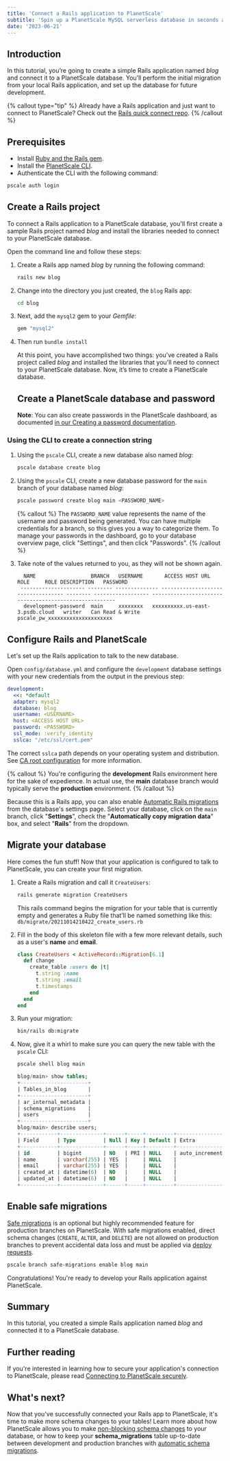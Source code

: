 ```yaml
---
title: 'Connect a Rails application to PlanetScale'
subtitle: 'Spin up a PlanetScale MySQL serverless database in seconds and connect to a Rails application'
date: '2023-06-21'
---
```


## Introduction

In this tutorial, you’re going to create a simple Rails application named _blog_ and connect it to a PlanetScale database. You’ll perform the initial migration from your local Rails application, and set up the database for future development.

{% callout type="tip" %}
Already have a Rails application and just want to connect to PlanetScale? Check out the [Rails quick connect repo](https://github.com/planetscale/connection-examples/tree/main/ruby).
{% /callout %}

## Prerequisites

- Install [Ruby and the Rails gem](https://guides.rubyonrails.org/getting_started.html#creating-a-new-rails-project-installing-rails).
- Install the [PlanetScale CLI](https://github.com/planetscale/cli).
- Authenticate the CLI with the following command:

```bash
pscale auth login
```

## Create a Rails project

To connect a Rails application to a PlanetScale database, you'll first create a sample Rails project named _blog_ and install the libraries needed to connect to your PlanetScale database.

Open the command line and follow these steps:

1. Create a Rails app named _blog_ by running the following command:

   ```bash
   rails new blog
   ```

2. Change into the directory you just created, the `blog` Rails app:

   ```bash
   cd blog
   ```

3. Next, add the `mysql2` gem to your _Gemfile_:

   ```ruby
   gem "mysql2"
   ```

4. Then run `bundle install`

   At this point, you have accomplished two things: you've created a Rails project called _blog_ and installed the libraries that you'll need to connect to your PlanetScale database. Now, it’s time to create a PlanetScale database.

   ## Create a PlanetScale database and password

   **Note**: You can also create passwords in the PlanetScale dashboard, as documented [in our Creating a password documentation](/docs/concepts/connection-strings#creating-a-password).

### Using the CLI to create a connection string

1. Using the `pscale` CLI, create a new database also named _blog_:

   ```bash
   pscale database create blog
   ```

2. Using the `pscale` CLI, create a new database password for the `main` branch of your database named _blog_:

   ```bash
   pscale password create blog main <PASSWORD_NAME>
   ```

   {% callout %}
   The `PASSWORD_NAME` value represents the name of the username and password being generated. You can have multiple credentials for a branch, so this gives you a way to categorize them. To manage your passwords in the dashboard, go to your database overview page, click "Settings", and then click "Passwords".
   {% /callout %}

3. Take note of the values returned to you, as they will not be shown again.

   ```
     NAME                  BRANCH   USERNAME       ACCESS HOST URL                     ROLE     ROLE DESCRIPTION   PASSWORD
    --------------------- -------- -------------- ----------------------------------- -------- ------------------ -------------------------------------------------------
     development-password  main     xxxxxxxx   xxxxxxxxxx.us-east-3.psdb.cloud   writer   Can Read & Write   pscale_pw_xxxxxxxxxxxxxxxxxxxxx
   ```

## Configure Rails and PlanetScale

Let's set up the Rails application to talk to the new database.

Open `config/database.yml` and configure the `development` database settings with your new credentials from the output in the previous step:

```yaml
development:
  <<: *default
  adapter: mysql2
  database: blog
  username: <USERNAME>
  host: <ACCESS HOST URL>
  password: <PASSWORD>
  ssl_mode: :verify_identity
  sslca: "/etc/ssl/cert.pem"
```

The correct `sslca` path depends on your operating system and distribution. See [CA root configuration](/docs/concepts/secure-connections#ca-root-configuration) for more information.

{% callout %}
You're configuring the **development** Rails environment here for the sake of expedience. In actual use, the **main** database branch would typically serve the **production** environment.
{% /callout %}

Because this is a Rails app, you can also enable [Automatic Rails migrations](/docs/tutorials/automatic-rails-migrations) from the database's settings page. Select your database, click on the `main` branch, click "**Settings**", check the "**Automatically copy migration data**" box, and select "**Rails**" from the dropdown.

## Migrate your database

Here comes the fun stuff! Now that your application is configured to talk to PlanetScale, you can create your first migration.

1. Create a Rails migration and call it `CreateUsers`:

   ```bash
   rails generate migration CreateUsers
   ```

   This rails command begins the migration for your table that is currently empty and generates a Ruby file that’ll be named something like this:
   `db/migrate/20211014210422_create_users.rb`

2. Fill in the body of this skeleton file with a few more relevant details, such as a user's **name** and **email**.

   ```ruby
   class CreateUsers < ActiveRecord::Migration[6.1]
     def change
       create_table :users do |t|
         t.string :name
         t.string :email
         t.timestamps
       end
     end
   end
   ```

3. Run your migration:

   ```bash
   bin/rails db:migrate
   ```

4. Now, give it a whirl to make sure you can query the new table with the `pscale` CLI:

   ```bash
   pscale shell blog main
   ```

   ```sql
   blog/main> show tables;
   +----------------------+
   | Tables_in_blog       |
   +----------------------+
   | ar_internal_metadata |
   | schema_migrations    |
   | users                |
   +----------------------+
   blog/main> describe users;
   +------------+--------------+------+-----+---------+----------------+
   | Field      | Type         | Null | Key | Default | Extra          |
   +------------+--------------+------+-----+---------+----------------+
   | id         | bigint       | NO   | PRI | NULL    | auto_increment |
   | name       | varchar(255) | YES  |     | NULL    |                |
   | email      | varchar(255) | YES  |     | NULL    |                |
   | created_at | datetime(6)  | NO   |     | NULL    |                |
   | updated_at | datetime(6)  | NO   |     | NULL    |                |
   +------------+--------------+------+-----+---------+----------------+
   ```

## Enable safe migrations

[Safe migrations](/docs/concepts/safe-migrations) is an optional but highly recommended feature for production branches on PlanetScale. With safe migrations enabled, direct schema changes (`CREATE`, `ALTER`, and `DELETE`) are not allowed on production branches to prevent accidental data loss and must be applied via [deploy requests](/docs/concepts/planetscale-workflow).

```bash
pscale branch safe-migrations enable blog main
```

Congratulations! You're ready to develop your Rails application against PlanetScale.

## Summary

In this tutorial, you created a simple Rails application named _blog_ and connected it to a PlanetScale database.

## Further reading

If you're interested in learning how to secure your application's connection to PlanetScale, please read [Connecting to PlanetScale securely](/docs/concepts/secure-connections).

## What's next?

Now that you've successfully connected your Rails app to PlanetScale, it's time to make more schema changes to your tables! Learn more about how PlanetScale allows you to make [non-blocking schema changes](/docs/concepts/nonblocking-schema-changes) to your database, or how to keep your **schema_migrations** table up-to-date between development and production branches with [automatic schema migrations](/docs/tutorials/automatic-rails-migrations).
